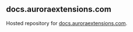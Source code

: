 ## docs.auroraextensions.com

Hosted repository for [docs.auroraextensions.com](https://docs.auroraextensions.com).
